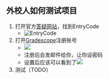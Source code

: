 ## 外校人如何测试项目

1. 打开官方[答疑网站](https://15445.courses.cs.cmu.edu/fall2022/faq.html#q7)，找到EntryCode
	- ![EntryCode](https://pic-1257412153.cos.ap-nanjing.myqcloud.com/images/images/2022/11/26/20221126022054-9740c4.png)
2. 打开[Gradescope](https://www.gradescope.com/)注册账号
	- ![](https://pic-1257412153.cos.ap-nanjing.myqcloud.com/images/images/2022/11/26/20221126022456-884800.png)
	- 注册后会发邮件给你，让你设密码
	- 设置后应该可以看到了![](https://pic-1257412153.cos.ap-nanjing.myqcloud.com/images/images/2022/11/26/20221126022242-2e899a.png)
3. 测试（TODO）